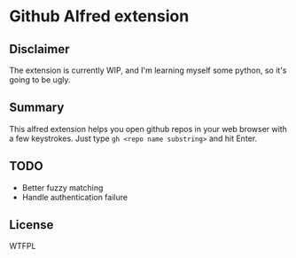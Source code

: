 Github Alfred extension
=======================

Disclaimer
----------

The extension is currently WIP, and I'm learning myself some python, so it's going to be ugly.

Summary
-------

This alfred extension helps you open github repos in your web browser with a few keystrokes.
Just type `gh <repo name substring>` and hit Enter.

TODO
----

- Better fuzzy matching
- Handle authentication failure

License
-------

WTFPL
